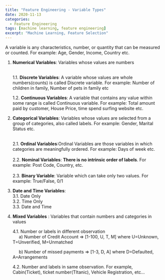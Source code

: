 ```yaml
---
title: "Feature Engineering - Variable Types"
date: 2020-11-13
categories:
  - Feature Engineering
tags: [machine learning, feature engineering]
excerpt: "Machine Learning, Feature Selection"
---
```


A variable is any characteristics, number, or quantity that can be measured or counted. For example: Age, Gender, Income, Country etc.

1. **Numerical Variables**: Variables whose values are numbers <br> <br>
    
    1.1. **Discrete Variables**: A variable whose values are whole numbers(counts) is called Discrete variable. For example: Number of children in family, Number of pets in family etc
    
    1.2. **Continuous Variables**: A variable that contains any value within some range is called Continuous variable. For example: Total amount paid by customer, House Price, time spend surfing website etc.

2. **Categorical Variables**: Variables whose values are selected from a group of categories, also called labels. For example: Gender, Marital Status etc. <br> <br>
   
    2.1. **Ordinal Variables**:Ordinal Variables are those variables in which categories are meaningfully ordered. For example: Days of week etc. <br><br>
    2.2. **Nominal Variables**: **There is no intrinsic order of labels**. For example: Post Code, Country, etc. <br><br>
    2.3. **Binary Variable**: Variable which can take only two values. For example: True/False, 0/1

3. **Date and Time Variables**: <br>
    3.1. Date Only <br>
    3.2. Time Only <br>
    3.3. Date and Time <br>

4. **Mixed Variables** : Variables that contain numbers and categories in values<br>

    4.1. Number or labels in different observation <br>
    &nbsp;&nbsp;&nbsp;&nbsp; a) Number of Credit Account => [1-100, U, T, M] where U=Unknown, T=Unverified, M=Unmatched <br>

    &nbsp;&nbsp;&nbsp;&nbsp; b) Number of missed payments => [1-3, D, A] where D=Defaulted, A=Arrangements <br>

    4.2. Number and labels in same observation. For example, Cabin(Ticket), ticket number(TItanic), Vehicle Registration, etc...





